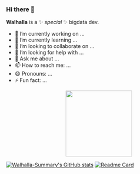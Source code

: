 ### Hi there 👋
**Walhalla** is a ✨ _special_ ✨ bigdata dev.

- 🔭 I’m currently working on ...
- 🌱 I’m currently learning ...
- 👯 I’m looking to collaborate on ...
- 🤔 I’m looking for help with ...
- 💬 Ask me about ...
- 📫 How to reach me: ...
- 😄 Pronouns: ...
- ⚡ Fun fact: ...


<p align="center">
    <img src="https://github.com/Walhalla-Summary/Walhalla-Summary/blob/master/mmexport1653486153188.jpg" height="180">
</p>

[![Walhalla-Summary's GitHub stats](https://github-readme-stats.vercel.app/api?username=Walhalla-Summary&show_icons=true&theme=tokyonight)](https://github.com/Walhalla-Summary/Walhalla-Summary)
[![Readme Card](https://github-readme-stats.vercel.app/api/pin/?username=Walhalla-Summary&repo=BigData&hide=java,python)](https://github.com/Walhalla-Summary/BigData)
